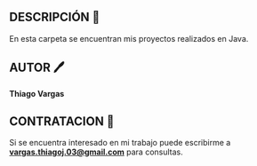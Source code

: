 ##  DESCRIPCIÓN 🤖

En esta carpeta se encuentran mis proyectos realizados en Java.

##  AUTOR 🖊️

**Thiago Vargas**

##  CONTRATACION 💼

Si se encuentra interesado en mi trabajo puede escribirme a **vargas.thiagoj.03@gmail.com** para consultas.
